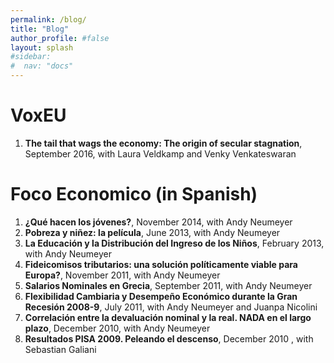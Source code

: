 ```yaml
---
permalink: /blog/
title: "Blog"
author_profile: #false
layout: splash
#sidebar:
#  nav: "docs"
---
```


# VoxEU
1. **The tail that wags the economy: The origin of secular stagnation**, September 2016, with Laura Veldkamp and Venky Venkateswaran

# Foco Economico (in Spanish)
1. **¿Qué hacen los jóvenes?**, November 2014, with Andy Neumeyer
2. **Pobreza y niñez: la película**, June 2013, with Andy Neumeyer
3. **La Educación y la Distribución del Ingreso de los Niños**, February 2013, with Andy Neumeyer
4. **Fideicomisos tributarios: una solución políticamente viable para Europa?**, November 2011, with Andy Neumeyer
5. **Salarios Nominales en Grecia**, September 2011, with Andy Neumeyer
6. **Flexibilidad Cambiaria y Desempeño Económico durante la Gran Recesión 2008-9**, July 2011, with Andy Neumeyer and Juanpa Nicolini
7. **Correlación entre la devaluación nominal y la real. NADA en el largo plazo**, December 2010, with Andy Neumeyer
8. **Resultados PISA 2009. Peleando el descenso**, December 2010 , with Sebastian Galiani